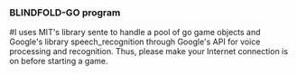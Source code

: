 ### BLINDFOLD-GO program

#I uses MIT's library sente to handle a pool of go game objects and Google's library speech_recognition through Google's API for voice processing and recognition. Thus, please make your Internet connection is on before starting a game.

